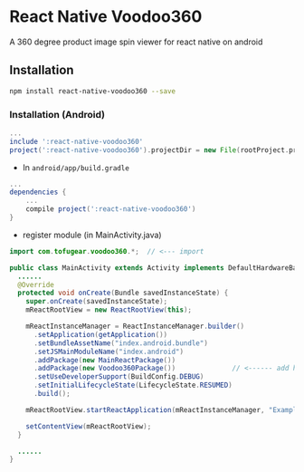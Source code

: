 # React Native Voodoo360
A 360 degree product image spin viewer for react native on android

## Installation
```sh
npm install react-native-voodoo360 --save
```

### Installation (Android)
```gradle
...
include ':react-native-voodoo360'
project(':react-native-voodoo360').projectDir = new File(rootProject.projectDir, '../node_modules/react-native-voodoo360/android')
```

* In `android/app/build.gradle`

```gradle
...
dependencies {
    ...
    compile project(':react-native-voodoo360')
}
```

* register module (in MainActivity.java)

```java
import com.tofugear.voodoo360.*;  // <--- import

public class MainActivity extends Activity implements DefaultHardwareBackBtnHandler {
  ......
  @Override
  protected void onCreate(Bundle savedInstanceState) {
    super.onCreate(savedInstanceState);
    mReactRootView = new ReactRootView(this);

    mReactInstanceManager = ReactInstanceManager.builder()
      .setApplication(getApplication())
      .setBundleAssetName("index.android.bundle")
      .setJSMainModuleName("index.android")
      .addPackage(new MainReactPackage())
      .addPackage(new Voodoo360Package())              // <------ add here
      .setUseDeveloperSupport(BuildConfig.DEBUG)
      .setInitialLifecycleState(LifecycleState.RESUMED)
      .build();

    mReactRootView.startReactApplication(mReactInstanceManager, "ExampleRN", null);

    setContentView(mReactRootView);
  }

  ......
}
```